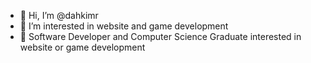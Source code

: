 - 👋 Hi, I’m @dahkimr
- 🌱 I’m interested in website and game development
- 👀 Software Developer and Computer Science Graduate interested in website or game development 

<!---
dahkimr/dahkimr is a ✨ special ✨ repository because its `README.md` (this file) appears on your GitHub profile.
You can click the Preview link to take a look at your changes.
--->
